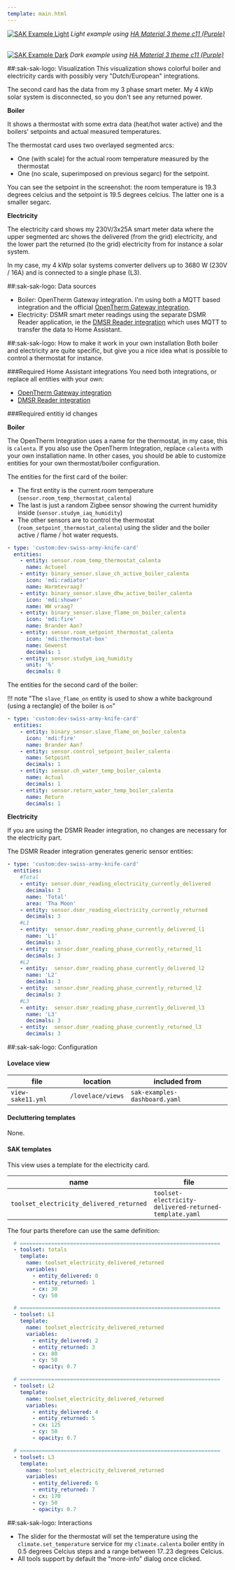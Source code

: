 ```yaml
---
template: main.html
---
```


[![SAK Example Light]][SAK Example Light]
_Light example using [HA Material 3 theme c11 (Purple)][ham3-c11-url]_

<br>[![SAK Example Dark]][SAK Example Dark]
_Dark example using [HA Material 3 theme c11 (Purple)][ham3-c11-url]_

##:sak-sak-logo: Visualization
This visualization shows colorful boiler and electricity cards with possibly very "Dutch/European" integrations.

The second card has the data from my 3 phase smart meter. My 4 kWp solar system is disconnected, so you don't see any returned power.

**Boiler**

It shows a thermostat with some extra data (heat/hot water active) and the boilers' setpoints and actual measured temperatures.

The thermostat card uses two overlayed segmented arcs:
- One (with scale) for the actual room temperature measured by the thermostat
- One (no scale, superimposed on previous segarc) for the setpoint.

You can see the setpoint in the screenshot: the room temperature is 19.3 degrees celcius and the setpoint is 19.5 degrees celcius. The latter one is a smaller segarc.

**Electricity**

The electricity card shows my 230V/3x25A smart meter data where the upper segmented arc shows the delivered (from the grid) electricity, and the lower part the returned (to the grid) electricity from for instance a solar system.

In my case, my 4 kWp solar systems converter delivers up to 3680 W (230V / 16A) and is connected to a single phase (L3).

##:sak-sak-logo: Data sources
- Boiler: OpenTherm Gateway integration. I'm using both a MQTT based integration and the official [OpenTherm Gateway integration](https://www.home-assistant.io/integrations/opentherm_gw#sensors).
- Electricity: DSMR smart meter readings using the separate DSMR Reader application, ie the [DMSR Reader integration](https://www.home-assistant.io/integrations/dsmr_reader/) which uses MQTT to transfer the data to Home Assistant.

##:sak-sak-logo: How to make it work in your own installation
Both boiler and electricity are quite specific, but give you a nice idea what is possible to control a thermostat for instance.

###Required Home Assistant integrations
You need both integrations, or replace all entities with your own:

- [OpenTherm Gateway integration](https://www.home-assistant.io/integrations/opentherm_gw#sensors)
- [DMSR Reader integration](https://www.home-assistant.io/integrations/dsmr_reader/)

###Required entitiy id changes

**Boiler**

The OpenTherm Integration uses a name for the thermostat, in my case, this is `calenta`. If you also use the OpenTherm Integration, replace `calenta` with your own installation name. In other cases, you should be able to customize entities for your own thermostat/boiler configuration.

The entities for the first card of the boiler:

- The first entity is the current room temperature (`sensor.room_temp_thermostat_calenta`)
- The last is just a random Zigbee sensor showing the current humidity inside (`sensor.studym_iaq_humidity`)
- The other sensors are to control the thermostat (`room_setpoint_thermostat_calenta`) using the slider and the boiler active / flame / hot water requests.

```yaml linenums="1" hl_lines="3 5 8 11 14 18"
- type: 'custom:dev-swiss-army-knife-card'
  entities:
    - entity: sensor.room_temp_thermostat_calenta
      name: Actueel
    - entity: binary_sensor.slave_ch_active_boiler_calenta
      icon: 'mdi:radiator'
      name: Warmtevraag?
    - entity: binary_sensor.slave_dhw_active_boiler_calenta
      icon: 'mdi:shower'
      name: WW vraag?
    - entity: binary_sensor.slave_flame_on_boiler_calenta
      icon: 'mdi:fire'
      name: Brander Aan?
    - entity: sensor.room_setpoint_thermostat_calenta
      icon: 'mdi:thermostat-box'
      name: Gewenst
      decimals: 1
    - entity: sensor.studym_iaq_humidity
      unit: '%'
      decimals: 0
```

The entities for the second card of the boiler:

!!! note "The `slave_flame_on` entity is used to show a white background (using a rectangle) of the boiler is `on`"

```yaml linenums="1" hl_lines="3 6 9 12"
- type: 'custom:dev-swiss-army-knife-card'
  entities:
    - entity: binary_sensor.slave_flame_on_boiler_calenta
      icon: 'mdi:fire'
      name: Brander Aan?
    - entity: sensor.control_setpoint_boiler_calenta
      name: Setpoint
      decimals: 1
    - entity: sensor.ch_water_temp_boiler_calenta
      name: Actual
      decimals: 1
    - entity: sensor.return_water_temp_boiler_calenta
      name: Return
      decimals: 1
```

**Electricity**

If you are using the DSMR Reader integration, no changes are necessary for the electricity part.

The DSMR Reader integration generates generic sensor entities:

```yaml linenums="1" hl_lines="4 8 11 14 17 20 23 26"
- type: 'custom:dev-swiss-army-knife-card'
  entities:
    #Total
    - entity: sensor.dsmr_reading_electricity_currently_delivered
      decimals: 3
      name: 'Total'
      area: 'Tha Moon'
    - entity: sensor.dsmr_reading_electricity_currently_returned
      decimals: 3
    #L1
    - entity:  sensor.dsmr_reading_phase_currently_delivered_l1
      name: 'L1'
      decimals: 3
    - entity:  sensor.dsmr_reading_phase_currently_returned_l1
      decimals: 3
    #L2
    - entity:  sensor.dsmr_reading_phase_currently_delivered_l2
      name: 'L2'
      decimals: 3
    - entity:  sensor.dsmr_reading_phase_currently_returned_l2
      decimals: 3
    #L3
    - entity:  sensor.dsmr_reading_phase_currently_delivered_l3
      name: 'L3'
      decimals: 3
    - entity:  sensor.dsmr_reading_phase_currently_returned_l3
      decimals: 3
```
##:sak-sak-logo: Configuration

#### Lovelace view

| file | location | included from |
| ---- | -------- | ------------- |
| `view-sake11.yml` | `/lovelace/views` | `sak-examples-dashboard.yaml`|

#### Decluttering templates
None.

#### SAK templates
This view uses a template for the electricity card.

| name | file |
| ---- | -------- |
| `toolset_electricity_delivered_returned` | `toolset-electricity-delivered-returned-template.yaml` |

The four parts therefore can use the same definition:
```yaml linenums="1" hl_lines="2 12 23 34"
  # ================================================================
  - toolset: totals
    template:
      name: toolset_electricity_delivered_returned
      variables:
        - entity_delivered: 0
        - entity_returned: 1
        - cx: 30
        - cy: 50

  # ================================================================
  - toolset: L1
    template:
      name: toolset_electricity_delivered_returned
      variables:
        - entity_delivered: 2
        - entity_returned: 3
        - cx: 80
        - cy: 50
        - opacity: 0.7

  # ================================================================
  - toolset: L2
    template:
      name: toolset_electricity_delivered_returned
      variables:
        - entity_delivered: 4
        - entity_returned: 5
        - cx: 125
        - cy: 50
        - opacity: 0.7

  # ================================================================
  - toolset: L3
    template:
      name: toolset_electricity_delivered_returned
      variables:
        - entity_delivered: 6
        - entity_returned: 7
        - cx: 170
        - cy: 50
        - opacity: 0.7
```

##:sak-sak-logo: Interactions
- The slider for the thermostat will set the temperature using the `climate.set_temperature` service for my `climate.calenta` boiler entity in 0.5 degrees Celcius steps and a range between 17..23 degrees Celcius.
- All tools support by default the "more-info" dialog once clicked.

<!--- References to pictures... --->

[SAK Example]: ../assets/screenshots/sak-example-11.png
[SAK Example Light]: ../assets/screenshots/sak-example-11-m3-c11-light.png
[SAK Example Dark]: ../assets/screenshots/sak-example-11-m3-c11-dark.png

<!--- External References... --->

[ham3-c11-url]: https://ha-m3-themes.docs.amoebelabs.com/examples/example-c11/